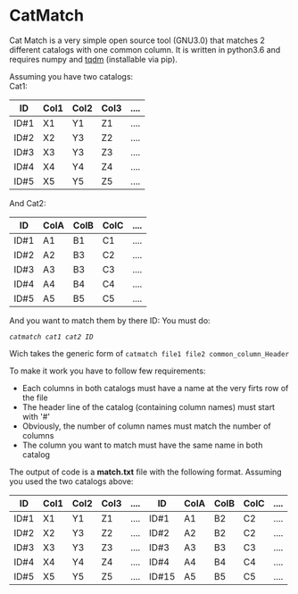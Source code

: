 # CatMatch

Cat Match is a very simple open source tool (GNU3.0) that matches 2 different catalogs with one common column. It is written in python3.6 and requires numpy and [tqdm](https://github.com/tqdm/tqdm) (installable via pip).

Assuming you have two catalogs:  
Cat1:  

ID | Col1 | Col2 | Col3| ....
------------ | ------------- | --------- |  ------- |----
ID#1 | X1 |Y1|Z1|....
ID#2 | X2 |Y3|Z2|....
ID#3 | X3 |Y3|Z3|....
ID#4 | X4 |Y4|Z4|....
ID#5 | X5 |Y5|Z5|....


And Cat2:  

ID | ColA | ColB | ColC| ....
------------ | ------------- | --------- |  ------- |----
ID#1 | A1 |B1|C1|....
ID#2 | A2 |B3|C2|....
ID#3 | A3 |B3|C3|....
ID#4 | A4 |B4|C4|....
ID#5 | A5 |B5|C5|....

And you want to match them by there ID: You must do:

*`catmatch cat1 cat2 ID`*

Wich takes the generic form of `catmatch file1 file2 common_column_Header`

To make it work you have to follow few requirements:  
* Each columns in both catalogs must have a name at the very firts row of the file  
* The header line of the catalog (containing column names) must start with '#'  
* Obviously, the number of column names must match the number of columns
* The column you want to match must have the same name in both catalog


The output of code is a **match.txt** file with the following format. Assuming you used the two catalogs above:

ID | Col1 | Col2 | Col3| ....|ID|ColA | ColB | ColC| ....
------------ | ------------- | --------- |  ------- |----|------------ | ------------- | --------- |  ------- |----
ID#1 | X1 |Y1|Z1|....|ID#1 | A1 |B2|C2|....
ID#2 | X2 |Y3|Z2|....|ID#2 | A2 |B2|C2|....
ID#3 | X3 |Y3|Z3|....|ID#3 | A3 |B3|C3|....
ID#4 | X4 |Y4|Z4|....|ID#4 | A4 |B4|C4|....
ID#5 | X5 |Y5|Z5|....|ID#15 | A5 |B5|C5|....

